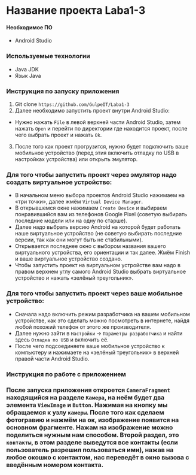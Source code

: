 # Название проекта Laba1-3

#### Необходимое ПО
* Android Studio

### Используемые технологии
* Java JDK
* Язык Java

### Инструкция по запуску приложения
1. Git clone ````https://github.com/GulpeIT/Laba1-3````
2. Далее необходимо запустить проект внутри Android Studio:
* Нужно нажать ````File```` в левой верхней части Android Studio, затем нажать ````Open```` и перейти по директории где находится проект, после чего выбрать проект и нажать ````Ok````.
3. После того как проект прогрузится, нужно будет подключить ваше мобильное устройство (перед этия включить отладку по USB в настройках устройства) или открыть эмулятор.

### Для того чтобы запустить проект через эмулятор надо создать виртуальное устройство:
* В начальном меню выбора проектов Android Studio нажимаем на «три точки», далее жмём ````Virtual Device Manager````.
* В открывшемся окне нажимаем ````Create Device```` и выбираем понравившийся вам из телефонов Google Pixel (советую выбирать последние модели или на одну по старше).
* Далее надо выбрать версию Android на которой будет работать наше виртуальное устройство (не советую выбирать последние версии, так как они могут быть не стабильными).
* Открывается последнее окно с выбором названия вашего виртуального устройства, его ориентации и так далее. Жмём Finish и ваше виртуальное устройство создано.
* Чтобы запустить проект на виртуальном устройстве вам надо в правом верхнем углу самого Android Studio выбрать виртуальное устройство и нажать «зелёный треугольник».

### Для того чтобы запустить проект через ваше мобильное устройство:
* Сначала надо включить режим разработчика на вашем мобильном устройстве, как это сделать можно посмотреть в интернете, найдя любой похожий телефон от этого же производителя.
* Далее нужно зайти в ````Настройки```` -> ````Параметры разработчика```` и найти здесь ````Отладка по USB```` и включить её.
* После чего подсоединяете ваше мобильное устройство к компьютеру и нажимаете на «зелёный треугольник» в верхней правой части Android Studio.

### Инструкция по работе с приложением

### После запуска приложения откроется ````CameraFragment```` находящийся на разделе ````Камера````, на неём будет два элемента ````ViewImage```` и ````Button````. Нажимая на кнопку мы обращаемся к узлу ````камеры````. После того как сделаем фотогравию и нажмём на ок, изображение появится на основном фрагменте. Нажам на изображение можно поделиться нужным нам способом. Второй раздел, это ````контакты````, в этом разделе выведутся все контакты (если пользователь разрешил пользоваться ими), нажав на любое окошко с контактом, нас переведёт в окно вызова с введённым номером контакта.

